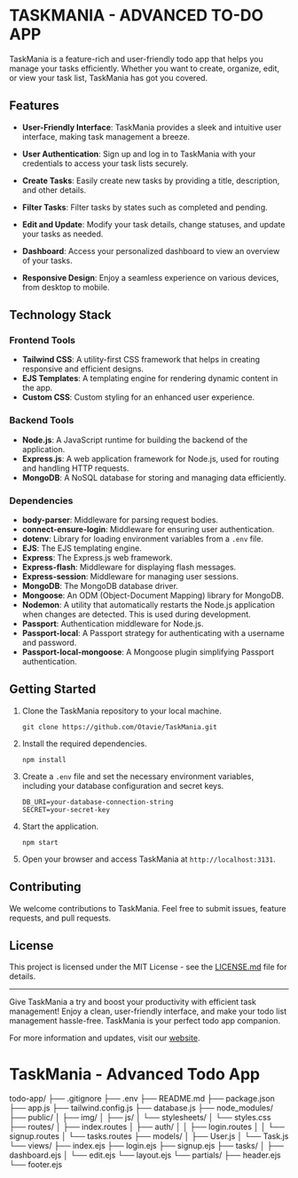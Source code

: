 # TASKMANIA - ADVANCED TO-DO APP

TaskMania is a feature-rich and user-friendly todo app that helps you manage your tasks efficiently. Whether you want to create, organize, edit, or view your task list, TaskMania has got you covered.

## Features

- **User-Friendly Interface**: TaskMania provides a sleek and intuitive user interface, making task management a breeze.

- **User Authentication**: Sign up and log in to TaskMania with your credentials to access your task lists securely.

- **Create Tasks**: Easily create new tasks by providing a title, description, and other details.

- **Filter Tasks**: Filter tasks by states such as completed and pending.

- **Edit and Update**: Modify your task details, change statuses, and update your tasks as needed.

- **Dashboard**: Access your personalized dashboard to view an overview of your tasks.

- **Responsive Design**: Enjoy a seamless experience on various devices, from desktop to mobile.

## Technology Stack

### Frontend Tools

- **Tailwind CSS**: A utility-first CSS framework that helps in creating responsive and efficient designs.
- **EJS Templates**: A templating engine for rendering dynamic content in the app.
- **Custom CSS**: Custom styling for an enhanced user experience.

### Backend Tools

- **Node.js**: A JavaScript runtime for building the backend of the application.
- **Express.js**: A web application framework for Node.js, used for routing and handling HTTP requests.
- **MongoDB**: A NoSQL database for storing and managing data efficiently.

### Dependencies

- **body-parser**: Middleware for parsing request bodies.
- **connect-ensure-login**: Middleware for ensuring user authentication.
- **dotenv**: Library for loading environment variables from a `.env` file.
- **EJS**: The EJS templating engine.
- **Express**: The Express.js web framework.
- **Express-flash**: Middleware for displaying flash messages.
- **Express-session**: Middleware for managing user sessions.
- **MongoDB**: The MongoDB database driver.
- **Mongoose**: An ODM (Object-Document Mapping) library for MongoDB.
- **Nodemon**: A utility that automatically restarts the Node.js application when changes are detected. This is used during development.
- **Passport**: Authentication middleware for Node.js.
- **Passport-local**: A Passport strategy for authenticating with a username and password.
- **Passport-local-mongoose**: A Mongoose plugin simplifying Passport authentication.

## Getting Started

1. Clone the TaskMania repository to your local machine.

   ```
   git clone https://github.com/Otavie/TaskMania.git
   ```

2. Install the required dependencies.

   ```
   npm install
   ```

3. Create a `.env` file and set the necessary environment variables, including your database configuration and secret keys.

   ```
   DB_URI=your-database-connection-string
   SECRET=your-secret-key
   ```

4. Start the application.

   ```
   npm start
   ```

5. Open your browser and access TaskMania at `http://localhost:3131`.

## Contributing

We welcome contributions to TaskMania. Feel free to submit issues, feature requests, and pull requests.

## License

This project is licensed under the MIT License - see the [LICENSE.md](LICENSE.md) file for details.

---

Give TaskMania a try and boost your productivity with efficient task management! Enjoy a clean, user-friendly interface, and make your todo list management hassle-free. TaskMania is your perfect todo app companion.

For more information and updates, visit our [website](https://taskmania.onrender.com/).

# TaskMania - Advanced Todo App

todo-app/
├── .gitignore
├── .env
├── README.md
├── package.json
├── app.js
├── tailwind.config.js
├── database.js
├── node_modules/
├── public/
│ ├── img/
│ ├── js/
│ └── stylesheets/
│ └── styles.css
├── routes/
│ ├── index.routes
│ ├── auth/
│ │ ├── login.routes
│ │ └── signup.routes
│ └── tasks.routes
├── models/
│ ├── User.js
│ └── Task.js
└── views/
├── index.ejs
├── login.ejs
├── signup.ejs
├── tasks/
│ ├── dashboard.ejs
│ └── edit.ejs
└── layout.ejs
└── partials/
├── header.ejs
└── footer.ejs
